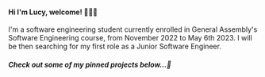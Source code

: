 #### Hi I'm Lucy, welcome! 👩🏻‍💻

I'm a software engineering student currently enrolled in General Assembly's Software Engineering course, from November 2022 to May 6th 2023. I will be then searching for my first role as a Junior Software Engineer.

##### Check out some of my pinned projects below...🌱 
